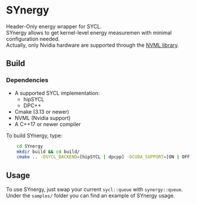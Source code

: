 # SYnergy
Header-Only energy wrapper for SYCL.  
SYnergy allows to get kernel-level energy measuremen with minimal configuration needed.  
Actually, only Nvidia hardware are supported through the [NVML library](https://developer.nvidia.com/nvidia-management-library-nvml).

## Build
### Dependencies
- A supported SYCL implementation:
	- hipSYCL
	- DPC++
- Cmake (3.13 or newer)  
- NVML (Nvidia support)
- A C++17 or newer compiler

To build SYnergy, type:
```bash
	cd SYnergy
	mkdir build && cd build/
	cmake .. -DSYCL_BACKEND=[hipSYCL | dpcpp] -DCUDA_SUPPORT=[ON | OFF]
```

## Usage
To use SYnergy, just swap your current `sycl::queue` with `synergy::queue`. Under the `samples/` folder you can find an example of SYnergy usage.

